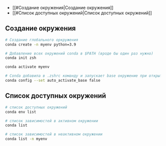 - [[#Создание окружения|Создание окружения]]
- [[#Список доступных окружений|Список доступных окружений]]

## Создание окружения

```bash
# Создание глобального оркружения
conda create -n myenv python=3.9

# Добавление всех окружений conda в $PATH (вроде бы один раз нужно)
conda init zsh

conda activate myenv

# Conda добавила в .zshrc команду и запускает base окружение при открытии терминала. Какая-то шляпа, поэтому отключаем это поведение
conda config --set auto_activate_base false
```

## Список доступных окружений

```bash
# список доступных окружений
conda env list

# список зависимостей в активном окружении
conda list

# список зависимостей в неактивном окружении
conda list -n myenv
```